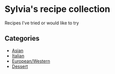 # Sylvia's recipe collection
Recipes I've tried or would like to try

## Categories

- [Asian](asian/)
- [Italian](italian/)
- [European/Western](european-western/)
- [Dessert](dessert/)
